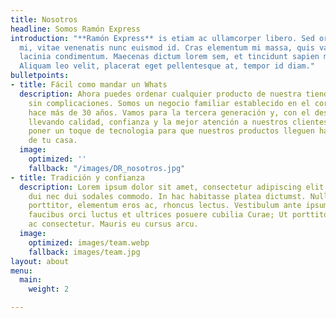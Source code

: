 ```yaml
---
title: Nosotros
headline: Somos Ramón Express
introduction: "**Ramón Express** is etiam ac ullamcorper libero. Sed ornare tempus
  mi, vitae venenatis nunc euismod id. Cras elementum mi massa, quis varius ipsum
  lacinia condimentum. Maecenas dictum lorem sem, et tincidunt sapien malesuada at.
  Aliquam leo velit, placerat eget pellentesque at, tempor id diam."
bulletpoints:
- title: Fácil como mandar un Whats
  description: Ahora puedes ordenar cualquier producto de nuestra tienda por Whatsapp,
    sin complicaciones. Somos un negocio familiar establecido en el corazón de Curridabat
    hace más de 30 años. Vamos para la tercera generación y, con el deseo de seguir
    llevando calidad, confianza y la mejor atención a nuestros clientes, decidimos
    poner un toque de tecnologia para que nuestros productos lleguen hasta la puerta
    de tu casa.
  image:
    optimized: ''
    fallback: "/images/DR_nosotros.jpg"
- title: Tradición y confianza
  description: Lorem ipsum dolor sit amet, consectetur adipiscing elit. Integer tristique
    dui nec dui sodales commodo. In hac habitasse platea dictumst. Nulla non quam
    porttitor, elementum eros ac, rhoncus lectus. Vestibulum ante ipsum primis in
    faucibus orci luctus et ultrices posuere cubilia Curae; Ut porttitor vel purus
    ac consectetur. Mauris eu cursus arcu.
  image:
    optimized: images/team.webp
    fallback: images/team.jpg
layout: about
menu:
  main:
    weight: 2

---
```

